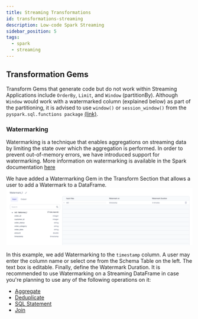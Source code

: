 ```yaml
---
title: Streaming Transformations
id: transformations-streaming
description: Low-code Spark Streaming
sidebar_position: 5
tags:
  - spark
  - streaming
---
```


## Transformation Gems

Transform Gems that generate code but do not work within Streaming Applications include `OrderBy`, `Limit`, and `Window` (partitionBy).
Although `Window` would work with a watermarked column (explained below) as part of the partitioning, it is advised to use `window()` or `session_window()` from the `pyspark.sql.functions package` [(link)](https://spark.apache.org/docs/latest/api/python/reference/pyspark.sql/api/pyspark.sql.functions.session_window.html#:~:text=session_window,-pyspark.sql.functions&text=Generates%20session%20window%20given%20a,according%20to%20the%20given%20inputs.).

### Watermarking

Watermarking is a technique that enables aggregations on streaming data by limiting the state over which the aggregation is performed. In order to prevent out-of-memory errors, we have introduced support for watermarking. More information on watermarking is available in the Spark documentation [here](https://spark.apache.org/docs/latest/structured-streaming-programming-guide.html#window-operations-on-event-time)

We have added a Watermarking Gem in the Transform Section that allows a user to add a Watermark to a DataFrame.
![Example usage of Watermark - Watermark Table](./img/watermarkinputoutput.png)

In this example, we add Watermarking to the `timestamp` column. A user may enter the column name or select one from the Schema Table on the left. The text box is editable. Finally, define the Watermark Duration.
It is recommended to use Watermarking on a Streaming DataFrame in case you're planning to use any of the following operations on it:

- [Aggregate](/low-code-spark/gems/transform/aggregate.md)
- [Deduplicate](/low-code-spark/gems/transform/deduplicate.md)
- [SQL Statement](/low-code-spark/gems/custom/sql-statement.md)
- [Join](/low-code-spark/gems/join-split/join.md)
